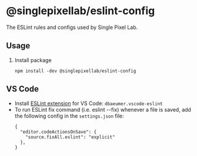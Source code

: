 # @singlepixellab/eslint-config

The ESLint rules and configs used by Single Pixel Lab.

## Usage

1. Install package
   ```
   npm install -dev @singlepixellab/eslint-config
   ```

## VS Code

- Install [ESLint extension](https://marketplace.visualstudio.com/items?itemName=dbaeumer.vscode-eslint) for VS Code: `dbaeumer.vscode-eslint`
- To run ESLint fix command (i.e. eslint --fix) whenever a file is saved, add the following config in the `settings.json` file:
  ```
  {
    "editor.codeActionsOnSave": {
      "source.fixAll.eslint": "explicit"
    },
  }
  ```
